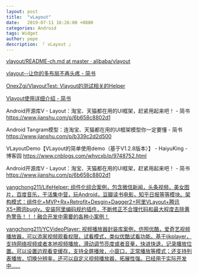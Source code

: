 ```yaml
---
layout: post
title:  "vLayout"
date:   2019-07-11 16:26:00 +0800
categories: Android
tags: Widget
author: pepe
description: 『 vLayout 』
---
```


[vlayout/README-ch.md at master · alibaba/vlayout](https://github.com/alibaba/vlayout/blob/master/README-ch.md)

[vlayout--让你的多布局不再头疼 - 简书](https://www.jianshu.com/p/5fb06a52a12d)

[OnexZgj/VlayoutTest: Vlayout的测试相关的Helper](https://github.com/OnexZgj/VlayoutTest)

[Vlayout使用详细介绍 - 简书](https://www.jianshu.com/p/363ed30a5d53)

Android开源库V - Layout：淘宝、天猫都在用的UI框架，赶紧用起来吧！ - 简书
https://www.jianshu.com/p/6b658c8802d1

Android Tangram模型：连淘宝、天猫都在用的UI框架模型你一定要懂 - 简书
https://www.jianshu.com/p/b339c2d2d500

VLayoutDemo【VLayout的简单使用demo（基于V1.2.8版本）】 - HaiyuKing - 博客园
https://www.cnblogs.com/whycxb/p/9748752.html

Android开源库V - Layout：淘宝、天猫都在用的UI框架，赶紧用起来吧！ - 简书
https://www.jianshu.com/p/6b658c8802d1

[yangchong211/LifeHelper: 组件化综合案例，包含微信新闻，头条视频，美女图片，百度音乐，干活集中营，玩Android，豆瓣读书电影，知乎日报等等模块。架构模式：组件化+MVP+Rx+Retrofit+Desgin+Dagger2+阿里VLayout+腾讯X5+腾讯bugly。安装阿里编码规约插件，不断修正不合理代码和最大程度去除黄色警告！！！融合开发中需要的各种小案例！](https://github.com/yangchong211/LifeHelper)


[yangchong211/YCVideoPlayer: 视频播放器封装库案例，仿照优酷，爱奇艺视频播放器，可以添家视频观看权限，试看模式，类似优酷试看功能。基于ijkplayer，支持网络视频或者本地视频播放，滑动调节亮度或者音量，快进快退，记录播放位置。可以设置边观看变缓存，支持全屏播放，小窗口，正常播放等模式；还支持列表播放，切换分辨率，还可以自定义视频播放器，拓展性强。已经用于实际开发中……](https://github.com/yangchong211/YCVideoPlayer)





















